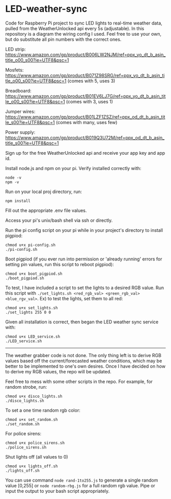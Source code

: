 # LED-weather-sync
Code for Raspberry Pi project to sync LED lights to real-time weather data, pulled from the WeatherUnlocked api every 5s (adjustable). In this repository is a diagram the wiring config I used. Feel free to use your own, but do substitute all pin numbers with the correct ones. 

LED strip: https://www.amazon.com/gp/product/B006LW2NJM/ref=ppx_yo_dt_b_asin_title_o00_s00?ie=UTF8&psc=1

Mosfets: https://www.amazon.com/gp/product/B071Z98SRG/ref=ppx_yo_dt_b_asin_title_o00_s00?ie=UTF8&psc=1 (comes with 5, uses 3)

Breadboard: https://www.amazon.com/gp/product/B01EV6LJ7G/ref=ppx_yo_dt_b_asin_title_o00_s00?ie=UTF8&psc=1 (comes with 3, uses 1)

Jumper wires: https://www.amazon.com/gp/product/B01LZF1ZSZ/ref=ppx_od_dt_b_asin_title_s00?ie=UTF8&psc=1 (comes with many, uses few)

Power supply: https://www.amazon.com/gp/product/B019Q3U72M/ref=ppx_od_dt_b_asin_title_s00?ie=UTF8&psc=1

Sign up for the free WeatherUnlocked api and receive your app key and app id.

Install node.js and npm on your pi. Verify installed correctly with:

	node -v
	npm -v
	
Run on your local proj directory, run:

	npm install

Fill out the appropriate .env file values.

Access your pi's unix/bash shell via ssh or directly.

Run the pi config script on your pi while in your project's directory to install pigpiod:

	chmod u+x pi-config.sh
	./pi-config.sh
	
Boot pigpiod (if you ever run into permission or 'already running' errors for setting pin values, run this script to reboot pigpiod):
	
	chmod u+x boot_pigpiod.sh
	./boot_pigpiod.sh
	
To test, I have included a script to set the lights to a desired RGB value. Run this script with `./set_lights.sh <red_rgb_val> <green_rgb_val> <blue_rgv_val>`. Ex) to test the lights, set them to all red:

	chmod u+x set_lights.sh
	./set_lights 255 0 0

Given all installation is correct, then began the LED weather sync service with:

	chmod u+x LED_service.sh
	./LED_service.sh


---------------

The weather grabber code is not done. The only thing left is to derive RGB values based off the current/forecasted weather conditions, which may be better to be implemented to one's own desires. Once I have decided on how to derive my RGB values, the repo will be updated.

Feel free to mess with some other scripts in the repo. For example, for random strobe, run:

	chmod u+x disco_lights.sh
	./disco_lights.sh
	
To set a one time random rgb color:

	chmod u+x set_random.sh
	./set_random.sh
	
For police sirens:

	chmod u+x police_sirens.sh
	./police_sirens.sh

Shut lights off (all values to 0)

	chmod u+x lights_off.sh
	./lights_off.sh
	
You can use command `node rand-1to255.js` to generate a single random value [0,255] or `node random-rbg.js` for a full random rgb value. Pipe or input the output to your bash script appropriately.
